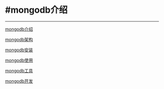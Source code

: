 #mongodb介绍
============================

***

[mongodb介绍](https://github.com/NUST-Encryption-program/project-information/blob/master/%E9%A1%B9%E7%9B%AE%E6%80%BB%E7%BB%93/%E6%95%B0%E6%8D%AE%E5%BA%93%E4%BD%BF%E7%94%A8%E6%80%BB%E7%BB%93/mongodb/mongodb%E4%BB%8B%E7%BB%8D.md)

[mongodb架构](https://github.com/NUST-Encryption-program/project-information/blob/master/%E9%A1%B9%E7%9B%AE%E6%80%BB%E7%BB%93/%E6%95%B0%E6%8D%AE%E5%BA%93%E4%BD%BF%E7%94%A8%E6%80%BB%E7%BB%93/mongodb/mongodb%E6%9E%B6%E6%9E%84.md)

[mongodb安装](https://github.com/NUST-Encryption-program/project-information/blob/master/%E9%A1%B9%E7%9B%AE%E6%80%BB%E7%BB%93/%E6%95%B0%E6%8D%AE%E5%BA%93%E4%BD%BF%E7%94%A8%E6%80%BB%E7%BB%93/mongodb/mongodb%E5%AE%89%E8%A3%85.md)

[mongodb使用](https://github.com/NUST-Encryption-program/project-information/blob/master/%E9%A1%B9%E7%9B%AE%E6%80%BB%E7%BB%93/%E6%95%B0%E6%8D%AE%E5%BA%93%E4%BD%BF%E7%94%A8%E6%80%BB%E7%BB%93/mongodb/mongodb%E4%BD%BF%E7%94%A8.md)

[mongodb工具](https://github.com/NUST-Encryption-program/project-information/blob/master/%E9%A1%B9%E7%9B%AE%E6%80%BB%E7%BB%93/%E6%95%B0%E6%8D%AE%E5%BA%93%E4%BD%BF%E7%94%A8%E6%80%BB%E7%BB%93/mongodb/mongodb%E5%B7%A5%E5%85%B7.md)

[mongodb开发](https://github.com/NUST-Encryption-program/project-information/blob/master/%E9%A1%B9%E7%9B%AE%E6%80%BB%E7%BB%93/%E6%95%B0%E6%8D%AE%E5%BA%93%E4%BD%BF%E7%94%A8%E6%80%BB%E7%BB%93/mongodb/mongodb%E5%BC%80%E5%8F%91.md)